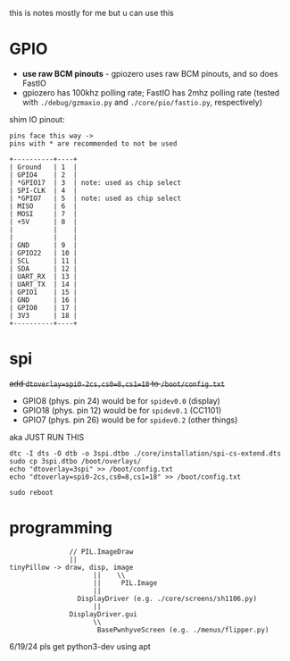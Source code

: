 this is notes mostly for me but u can use this

# GPIO
- **use raw BCM pinouts** - gpiozero uses raw BCM pinouts, and so does FastIO
- gpiozero has 100khz polling rate; FastIO has 2mhz polling rate (tested with `./debug/gzmaxio.py` and `./core/pio/fastio.py`, respectively)

shim IO pinout:
```
pins face this way ->
pins with * are recommended to not be used

+----------+----+
| Ground   | 1  |
| GPIO4    | 2  |
| *GPIO17  | 3  | note: used as chip select
| SPI-CLK  | 4  |
| *GPIO7   | 5  | note: used as chip select
| MISO     | 6  |
| MOSI     | 7  |
| +5V      | 8  |
|          |    |
|          |    |
| GND      | 9  |
| GPIO22   | 10 |
| SCL      | 11 |
| SDA      | 12 |
| UART_RX  | 13 |
| UART_TX  | 14 |
| GPIO1    | 15 |
| GND      | 16 |
| GPIO0    | 17 |
| 3V3      | 18 |
+----------+----+
```

# spi
~~add `dtoverlay=spi0-2cs,cs0=8,cs1=18` to `/boot/config.txt`~~  
- GPIO8 (phys. pin 24) would be for `spidev0.0` (display)
- GPIO18 (phys. pin 12) would be for `spidev0.1` (CC1101)
- GPIO7 (phys. pin 26) would be for `spidev0.2` (other things)

aka JUST RUN THIS
```
dtc -I dts -O dtb -o 3spi.dtbo ./core/installation/spi-cs-extend.dts
sudo cp 3spi.dtbo /boot/overlays/
echo "dtoverlay=3spi" >> /boot/config.txt
echo "dtoverlay=spi0-2cs,cs0=8,cs1=18" >> /boot/config.txt

sudo reboot
```

# programming
```
               // PIL.ImageDraw
               ||
tinyPillow -> draw, disp, image  
                     ||    \\
                     ||     PIL.Image
                     ||
                 DisplayDriver (e.g. ./core/screens/sh1106.py)
                     ||
               DisplayDriver.gui
                     \\
                      BasePwnhyveScreen (e.g. ./menus/flipper.py)
```

6/19/24 pls get python3-dev using apt